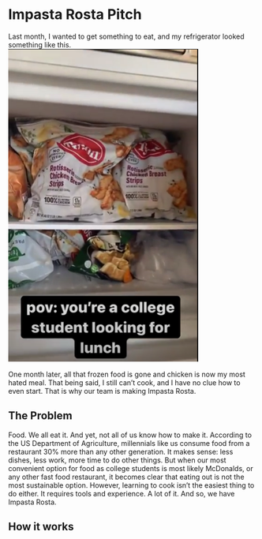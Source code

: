 # Impasta Rosta Pitch

Last month, I wanted to get something to eat, and my refrigerator looked something like this.
![A whole lot of chicken](frozenfood.PNG)

One month later, all that frozen food is gone and chicken is now my most hated meal. That being said, I still can’t cook, and I have no clue how to even start. That is why our team is making Impasta Rosta.

## The Problem

Food. We all eat it. And yet, not all of us know how to make it. According to the US Department of Agriculture, millennials like us consume food from a restaurant 30% more than any other generation. It makes sense: less dishes, less work, more time to do other things. But when our most convenient option for food as college students is most likely McDonalds, or any other fast food restaurant, it becomes clear that eating out is not the most sustainable option. However, learning to cook isn’t the easiest thing to do either. It requires tools and experience. A lot of it. And so, we have Impasta Rosta.

## How it works
